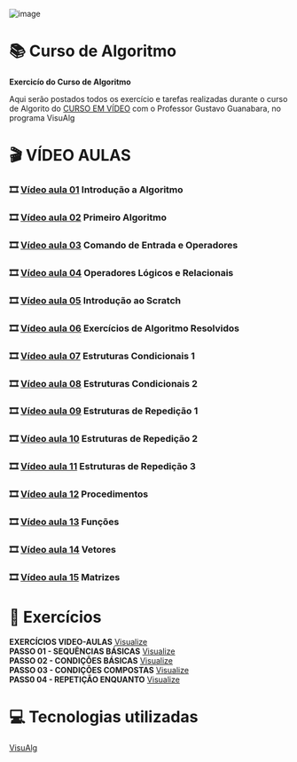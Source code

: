 ![image](http://jagsystem.com/img/sites/img_codigo_programacao.jpg)
# :books: Curso de Algoritmo
**Exercicío do Curso de Algoritmo**

Aqui serão postados todos os exercício e tarefas realizadas durante o curso de Algorito do [CURSO EM VÍDEO](https://www.youtube.com/playlist?list=PLHz_AreHm4dmSj0MHol_aoNYCSGFqvfXV) com o Professor Gustavo Guanabara, no programa VisuAlg

# :clapper: VÍDEO AULAS
### :film_strip: [Vídeo aula 01](https://www.youtube.com/watch?v=8mei6uVttho&list=PLHz_AreHm4dmSj0MHol_aoNYCSGFqvfXV&index=1&t=1s) Introdução a Algoritmo<br/>
### :film_strip: [Vídeo aula 02](https://www.youtube.com/watch?v=M2Af7gkbbro&list=PLHz_AreHm4dmSj0MHol_aoNYCSGFqvfXV&index=2&t=3s) Primeiro Algoritmo<br/>
### :film_strip: [Vídeo aula 03](https://www.youtube.com/watch?v=RDrfZ-7WE8c&list=PLHz_AreHm4dmSj0MHol_aoNYCSGFqvfXV&index=3&t=1s) Comando de Entrada e Operadores<br/>
### :film_strip: [Vídeo aula 04](https://www.youtube.com/watch?v=Ig4QZNpVZYs&list=PLHz_AreHm4dmSj0MHol_aoNYCSGFqvfXV&index=5) Operadores Lógicos e Relacionais<br/>
### :film_strip: [Vídeo aula 05](https://www.youtube.com/watch?v=GrPkuk1ezyo&list=PLHz_AreHm4dmSj0MHol_aoNYCSGFqvfXV&index=6&t=1284s) Introdução ao Scratch<br/>
### :film_strip: [Vídeo aula 06](https://www.youtube.com/watch?v=v2nCgGSVCeE&list=PLHz_AreHm4dmSj0MHol_aoNYCSGFqvfXV&index=7&t=7s) Exercícios de Algoritmo Resolvidos<br/>
### :film_strip: [Vídeo aula 07](https://www.youtube.com/watch?v=_g05aHdBAEY&list=PLHz_AreHm4dmSj0MHol_aoNYCSGFqvfXV&index=8&t=2s) Estruturas Condicionais 1<br/>
### :film_strip: [Vídeo aula 08](https://www.youtube.com/watch?v=7gGFHzqh4d8&list=PLHz_AreHm4dmSj0MHol_aoNYCSGFqvfXV&index=9) Estruturas Condicionais 2<br/>
### :film_strip: [Vídeo aula 09](https://www.youtube.com/watch?v=U5PnCt58Q68&list=PLHz_AreHm4dmSj0MHol_aoNYCSGFqvfXV&index=10&t=1397s) Estruturas de Repedição 1<br/>
### :film_strip: [Vídeo aula 10](https://www.youtube.com/watch?v=fP49L1i_-HU&list=PLHz_AreHm4dmSj0MHol_aoNYCSGFqvfXV&index=11&t=8s) Estruturas de Repedição 2<br/>
### :film_strip: [Vídeo aula 11](https://www.youtube.com/watch?v=WJQz20i7CyI&list=PLHz_AreHm4dmSj0MHol_aoNYCSGFqvfXV&index=12&t=824s) Estruturas de Repedição 3<br/>
### :film_strip: [Vídeo aula 12](https://www.youtube.com/watch?v=KoNehy7rn8U&list=PLHz_AreHm4dmSj0MHol_aoNYCSGFqvfXV&index=13) Procedimentos<br/>
### :film_strip: [Vídeo aula 13](https://www.youtube.com/watch?v=-nNx7e8GzHQ&list=PLHz_AreHm4dmSj0MHol_aoNYCSGFqvfXV&index=14&t=1667s) Funções<br/>
### :film_strip: [Vídeo aula 14](https://www.youtube.com/watch?v=j9473xQ39vY&list=PLHz_AreHm4dmSj0MHol_aoNYCSGFqvfXV&index=15) Vetores<br/>
### :film_strip: [Vídeo aula 15](https://www.youtube.com/watch?v=hkE9WrjpAAk&list=PLHz_AreHm4dmSj0MHol_aoNYCSGFqvfXV&index=16&t=1s) Matrizes<br/>
 
# :page_with_curl: Exercícios
**EXERCÍCIOS VIDEO-AULAS** [Visualize](https://github.com/ArgemiroC/Curso-de-Algoritmo/blob/main/Exerc%C3%ADcios%20Aulas/README.md)<br/>
**PASSO 01 - SEQUÊNCIAS BÁSICAS** [Visualize](https://github.com/ArgemiroC/Curso-de-Algoritmo/blob/main/Exerc%C3%ADcios%20-%20PASSO%2001/README.md)<br/>
**PASSO 02 - CONDIÇÕES BÁSICAS** [Visualize](https://github.com/ArgemiroC/Curso-de-Algoritmo/blob/main/Exerc%C3%ADcios%20-%20PASSO%2002/README.md)<br/>
**PASSO 03 - CONDIÇÕES COMPOSTAS** [Visualize](https://github.com/ArgemiroC/Curso-de-Algoritmo/blob/main/Exerc%C3%ADcios%20-%20PASSO%2003/README.md)<br/>
**PASS0 04 - REPETIÇÃO ENQUANTO** [Visualize](https://github.com/ArgemiroC/Curso-de-Algoritmo/blob/main/Exerc%C3%ADcios%20-%20PASSO%2004/README.md)<br/>

# :computer: Tecnologias utilizadas

[VisuAlg](https://visualg3.com.br/)
